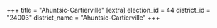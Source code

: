 +++
title = "Ahuntsic-Cartierville"
[extra]
election_id = 44
district_id = "24003"
district_name = "Ahuntsic-Cartierville"
+++

